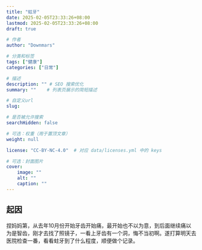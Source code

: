 ```yaml
---
title: "蛀牙"
date: 2025-02-05T23:33:26+08:00
lastmod: 2025-02-05T23:33:26+08:00
draft: true

# 作者
author: "Downmars"

# 分类和标签
tags: ["健康"]
categories: ["日常"]

# 描述
description: "" # SEO 搜索优化
summary: ""    # 列表页展示的简短描述

# 自定义url
slug:

# 是否被允许搜索
searchHidden: false

# 可选：权重（用于置顶文章）
weight: null

license: "CC-BY-NC-4.0"  # 对应 data/licenses.yml 中的 keys

# 可选：封面图片
cover:
    image: ""
    alt: ""
    caption: ""
---
```


## 起因  
捏妈妈第，从去年10月份开始牙齿开始痛，最开始也不以为意，到后面继续痛以为是智齿，刚才去找了照镜子，一看上牙齿有一个洞，悔不当初啊。遂打算明天去医院检查一番，看看蛀牙到了什么程度，顺便做个记录。


